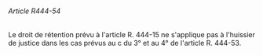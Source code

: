 ###### Article R444-54

Le droit de rétention prévu à l'article R. 444-15 ne s'applique pas à l'huissier de justice dans les cas prévus au c du 3° et au 4° de l'article R. 444-53.

